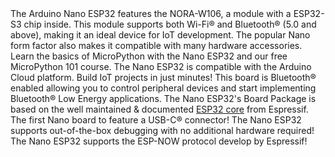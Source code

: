<FeatureDescription>
The Arduino Nano ESP32 features the NORA-W106, a module with a ESP32-S3 chip inside. This module supports both Wi-Fi® and Bluetooth® (5.0 and above), making it an ideal device for IoT development. The popular Nano form factor also makes it compatible with many hardware accessories.
</FeatureDescription>

<FeatureList>

<Feature title="MicroPython 101" image="core">
Learn the basics of MicroPython with the Nano ESP32 and our free MicroPython 101 course.
<FeatureWrapper>
  <FeatureLink title="MicroPython 101" url="/micropython-course"/>
</FeatureWrapper>
</Feature>

<Feature title="Arduino Cloud" image="wifi">
The Nano ESP32 is compatible with the Arduino Cloud platform. Build IoT projects in just minutes!
<FeatureLink title="Go to Platform" url="https://create.arduino.cc/iot/"/>
</Feature>

<Feature title="Bluetooth®" image="bluetooth">
This board is Bluetooth® enabled allowing you to control peripheral devices and start implementing Bluetooth® Low Energy applications.
</Feature>

<Feature title="ESP32 Platform" image="mcu">
The Nano ESP32's Board Package is based on the well maintained & documented <a href="https://github.com/espressif/arduino-esp32">ESP32 core</a> from Espressif.
<FeatureWrapper>
  <FeatureLink variant="secondary" title="ESP32 Documentation" url="https://docs.espressif.com/projects/arduino-esp32/en/latest/"/>
</FeatureWrapper>
</Feature>

<Feature title="USB-C®" image="usb">
The first Nano board to feature a USB-C® connector!
</Feature>

<Feature title="Debugging" image="mcu">
The Nano ESP32 supports out-of-the-box debugging with no additional hardware required!<FeatureLink variant="secondary" title="Documentation" url="/tutorials/nano-esp32/debugging"/>
</Feature>

<Feature title="ESP-NOW" image="communication">
The Nano ESP32 supports the ESP-NOW protocol develop by Espressif!<FeatureLink variant="secondary" title="Documentation" url="/tutorials/nano-esp32/esp-now"/>
</Feature>

</FeatureList>